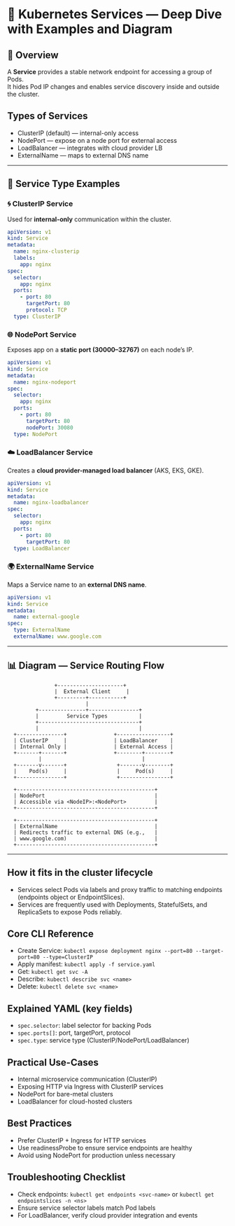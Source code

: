 # 🧭 Kubernetes Services — Deep Dive with Examples and Diagram

## 📘 Overview
A **Service** provides a stable network endpoint for accessing a group of Pods.  
It hides Pod IP changes and enables service discovery inside and outside the cluster.

## Types of Services
- ClusterIP (default) — internal-only access
- NodePort — expose on a node port for external access
- LoadBalancer — integrates with cloud provider LB
- ExternalName — maps to external DNS name

---

## 🧱 Service Type Examples

### 🌀 ClusterIP Service
Used for **internal-only** communication within the cluster.
```yaml
apiVersion: v1
kind: Service
metadata:
  name: nginx-clusterip
  labels:
    app: nginx
spec:
  selector:
    app: nginx
  ports:
    - port: 80
      targetPort: 80
      protocol: TCP
  type: ClusterIP
```

### 🌐 NodePort Service
Exposes app on a **static port (30000–32767)** on each node’s IP.
```yaml
apiVersion: v1
kind: Service
metadata:
  name: nginx-nodeport
spec:
  selector:
    app: nginx
  ports:
    - port: 80
      targetPort: 80
      nodePort: 30080
  type: NodePort
```

### ☁️ LoadBalancer Service
Creates a **cloud provider-managed load balancer** (AKS, EKS, GKE).
```yaml
apiVersion: v1
kind: Service
metadata:
  name: nginx-loadbalancer
spec:
  selector:
    app: nginx
  ports:
    - port: 80
      targetPort: 80
  type: LoadBalancer
```

### 🌍 ExternalName Service
Maps a Service name to an **external DNS name**.
```yaml
apiVersion: v1
kind: Service
metadata:
  name: external-google
spec:
  type: ExternalName
  externalName: www.google.com
```

---

## 📊 Diagram — Service Routing Flow

```text
               +---------------------+
               |  External Client     |
               +---------+-----------+
                         |
         +---------------+----------------+
         |         Service Types          |
         +--------------------------------+
         |                                |
  +---------------+               +-----------------+
  | ClusterIP     |               | LoadBalancer    |
  | Internal Only |               | External Access |
  +-------+-------+               +--------+--------+
          |                                |
  +-------v-------+                +-------v--------+
  |    Pod(s)     |                |     Pod(s)     |
  +---------------+                +----------------+

  +--------------------------------------------+
  | NodePort                                   |
  | Accessible via <NodeIP>:<NodePort>         |
  +--------------------------------------------+

  +--------------------------------------------+
  | ExternalName                               |
  | Redirects traffic to external DNS (e.g.,   |
  | www.google.com)                            |
  +--------------------------------------------+
```

---

## How it fits in the cluster lifecycle
- Services select Pods via labels and proxy traffic to matching endpoints (endpoints object or EndpointSlices).
- Services are frequently used with Deployments, StatefulSets, and ReplicaSets to expose Pods reliably.

## Core CLI Reference
- Create Service: `kubectl expose deployment nginx --port=80 --target-port=80 --type=ClusterIP`
- Apply manifest: `kubectl apply -f service.yaml`
- Get: `kubectl get svc -A`
- Describe: `kubectl describe svc <name>`
- Delete: `kubectl delete svc <name>`

## Explained YAML (key fields)
- `spec.selector`: label selector for backing Pods
- `spec.ports[]`: port, targetPort, protocol
- `spec.type`: service type (ClusterIP/NodePort/LoadBalancer)

## Practical Use-Cases
- Internal microservice communication (ClusterIP)
- Exposing HTTP via Ingress with ClusterIP services
- NodePort for bare-metal clusters
- LoadBalancer for cloud-hosted clusters

## Best Practices
- Prefer ClusterIP + Ingress for HTTP services
- Use readinessProbe to ensure service endpoints are healthy
- Avoid using NodePort for production unless necessary

## Troubleshooting Checklist
- Check endpoints: `kubectl get endpoints <svc-name>` or `kubectl get endpointslices -n <ns>`
- Ensure service selector labels match Pod labels
- For LoadBalancer, verify cloud provider integration and events